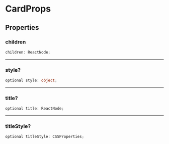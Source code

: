 # CardProps

## Properties

### children

```ts
children: ReactNode;
```

---

### style?

```ts
optional style: object;
```

---

### title?

```ts
optional title: ReactNode;
```

---

### titleStyle?

```ts
optional titleStyle: CSSProperties;
```
